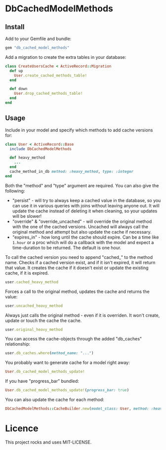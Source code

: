# DbCachedModelMethods

## Install

Add to your Gemfile and bundle:
```ruby
gem "db_cached_model_methods"
```

Add a migration to create the extra tables in your database:
```ruby
class CreateUsersCache < ActiveRecord::Migration
  def up
    User.create_cached_methods_table!
  end

  def down
    User.drop_cached_methods_table!
  end
end
```

## Usage

Include in your model and specify which methods to add cache versions for:

```ruby
class User < ActiveRecord::Base
  include DbCachedModelMethods

  def heavy_method
    ...
  end
  cache_method_in_db method: :heavy_method, type: :integer
end
```

Both the "method" and "type" argument are required. You can also give the following:

- "persist" - will try to always keep a cached value in the database, so you can use it in various queries with joins without leaving anyone out. It will update the cache instead of deleting it when cleaning, so your updates will be slower!
- "override" & "override_uncached" - will override the original method with the one of the cached versions. Uncached will always call the original method and attempt but also update the cache if necessary.
- "expires_in" - how long until the cache should expire. Can be a time like `1.hour` or a proc which will do a callback with the model and expect a time-duration to be returned. The default is one hour.

To call the cached version you need to append "cached_" to the method name. Checks if a cached version exist, and if it isn't expired, it will return that value. It creates the cache if it doesn't exist or update the existing cache, if it is expired.
```ruby
user.cached_heavy_method
```

Forces a call to the original method, updates the cache and returns the value:
```ruby
user.uncached_heavy_method
```

Always just calls the original method - even if it is overriden. It won't create, update or touch the cache the cache.
```ruby
user.original_heavy_method
```

You can access the cache-objects through the added "db_caches" relationship:
```ruby
user.db_caches.where(method_name: "...")
```

You probably want to generate cache for a model right away:
```ruby
User.db_cached_model_methods_update!
```

If you have "progress_bar" bundled:
```ruby
User.db_cached_model_methods_update!(progress_bar: true)
```

You can also update the cache for each method:
```ruby
DbCachedModelMethods::CacheBuilder.new(model_class: User, method: :heavy_method, progress_bar: true).execute
```

# Licence

This project rocks and uses MIT-LICENSE.
